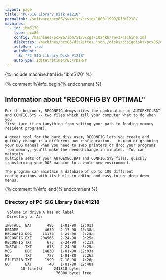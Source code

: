 ```yaml
---
layout: page
title: "PC-SIG Library Disk #1218"
permalink: /software/pcx86/sw/misc/pcsig/1000-1999/DISK1218/
machines:
  - id: ibm5170
    type: pcx86
    config: /machines/pcx86/ibm/5170/cga/1024kb/rev3/machine.xml
    diskettes: /machines/pcx86/diskettes.json,/disks/pcsigdisks/pcx86/diskettes.json
    autoGen: true
    autoMount:
      B: "PC-SIG Library Disk #1218"
    autoType: $date\r$time\rB:\rDIR\r
---
```


{% include machine.html id="ibm5170" %}

{% comment %}info_begin{% endcomment %}

## Information about "RECONFIG BY OPTIMAL"

    For the beginner, RECONFIG demystifies the combination of AUTOEXEC.BAT
    and CONFIG.SYS -- two files which tell your computer what to do when you
    first turn it on (anything from setting your path to loading memory
    resident programs).
    
    A great tool for the hard disk user, RECONFIG lets you create and
    quickly change to a different DOS configuration.  Instead of grabbing
    your DOS manual when you need to swap printers or drop your programs
    from memory, you'll make the needed change in minutes.  You can maintain
    multiple sets of your AUTOEXEC.BAT and CONFIG.SYS files, quickly
    transforming your DOS machine to a whole new environment.
    
    The program can maintain a database of up to 100 different
    configurations with its built-in editor and easy-to-use drop down menus.
{% comment %}info_end{% endcomment %}


### Directory of PC-SIG Library Disk #1218

     Volume in drive A has no label
     Directory of A:\

    INSTALL  BAT       495   1-01-90  12:01a
    README            4639   2-17-90  10:38a
    RECONFIG DOC     13176   2-24-90   9:25a
    RECONFIG EXE    204566   2-24-90   9:25a
    RECONFIG TXT       673   2-24-90   7:21a
    INSTALL  TXT       673   2-24-90   8:25a
    MCS      DOC     14830   1-01-90  12:03a
    GO       TXT       727   1-01-80   3:26a
    FILE1218 TXT      1999   7-10-90   4:26p
    GO       BAT        40   1-01-80  12:48a
           10 file(s)     241818 bytes
                           76800 bytes free
